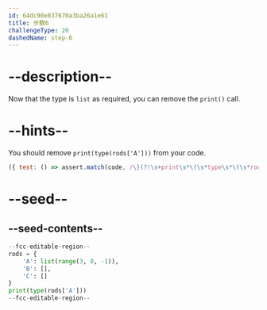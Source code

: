 ```yaml
---
id: 64dc90e837670a3ba26a1e61
title: 步驟6
challengeType: 20
dashedName: step-6
---
```


# --description--

Now that the type is `list` as required, you can remove the `print()` call.

# --hints--

You should remove `print(type(rods['A']))` from your code.

```js
({ test: () => assert.match(code, /\}(?!\s+print\s*\(\s*type\s*\(\s*rods\[\s*('|")A\1\s*\]\s*\)\s*\))/) })
```

# --seed--

## --seed-contents--

```py
--fcc-editable-region--
rods = {
    'A': list(range(3, 0, -1)),
    'B': [],
    'C': []
}
print(type(rods['A']))
--fcc-editable-region--
```
